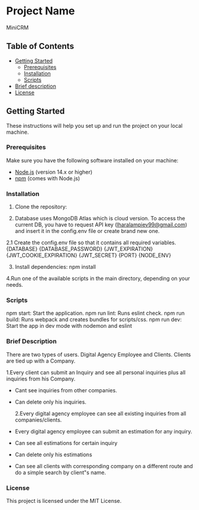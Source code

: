 # Project Name

MiniCRM

## Table of Contents

- [Getting Started](#getting-started)
  - [Prerequisites](#prerequisites)
  - [Installation](#installation)
  - [Scripts](#scripts)
- [Brief description](#briefdescription)
- [License](#license)

## Getting Started

These instructions will help you set up and run the project on your local machine.

### Prerequisites

Make sure you have the following software installed on your machine:

- [Node.js](https://nodejs.org/) (version 14.x or higher)
- [npm](https://www.npmjs.com/) (comes with Node.js)

### Installation

1. Clone the repository:

2. Database uses MongoDB Atlas which is cloud version. To access the current DB, you have to request API key (lharalampiev99@gmail.com) and insert it in the config.env file or create brand new one.

2.1 Create the config.env file so that it contains all required variables.
{DATABASE}
{DATABASE_PASSWORD}
{JWT_EXPIRATION}
{JWT_COOKIE_EXPIRATION}
{JWT_SECRET}
{PORT}
{NODE_ENV}

3. Install dependencies: npm install

4.Run one of the available scripts in the main directory, depending on your needs.

### Scripts

npm start: Start the application.
npm run lint: Runs eslint check.
npm run build: Runs webpack and creates bundles for scripts/css.
npm run dev: Start the app in dev mode with nodemon and eslint

### Brief Description

There are two types of users. Digital Agency Employee and Clients. Clients are tied up with a Company.

1.Every client can submit an Inquiry and see all personal inquiries plus all inquiries from his Company.

- Cant see inquiries from other companies.
- Can delete only his inquiries.

  2.Every digital agency employee can see all existing inquiries from all companies/clients.

- Every digital agency employee can submit an estimation for any inquiry.
- Can see all estimations for certain inquiry
- Can delete only his estimations
- Can see all clients with corresponding company on a different route and do a simple search by client"s name.

### License

This project is licensed under the MIT License.
